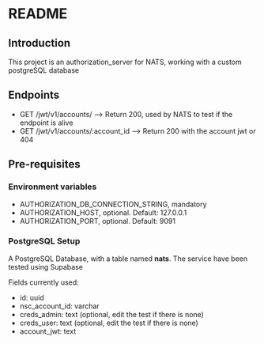 # README

## Introduction

This project is an authorization_server for NATS, working with a custom postgreSQL database

## Endpoints

- GET /jwt/v1/accounts/ --> Return 200, used by NATS to test if the endpoint is alive
- GET /jwt/v1/accounts/:account_id --> Return 200 with the account jwt or 404

## Pre-requisites

### Environment variables

- AUTHORIZATION_DB_CONNECTION_STRING, mandatory
- AUTHORIZATION_HOST, optional. Default: 127.0.0.1
- AUTHORIZATION_PORT, optional. Default: 9091

### PostgreSQL Setup
A PostgreSQL Database, with a table named **nats**. The service have been tested using Supabase

Fields currently used:
- id: uuid
- nsc_account_id: varchar
- creds_admin: text (optional, edit the test if there is none)
- creds_user: text (optional, edit the test if there is none)
- account_jwt: text